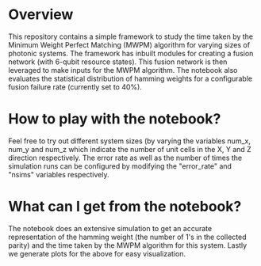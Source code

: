 # Overview
This repository contains a simple framework to study the time taken by the Minimum Weight Perfect Matching (MWPM) algorithm for varying sizes of photonic systems. The framework has inbuilt modules for creating a fusion network (with 6-qubit resource states). This fusion network is then leveraged to make inputs for the MWPM algorithm.
The notebook also evaluates the statistical distribution of hamming weights for a configurable fusion failure rate (currently set to 40%).

# How to play with the notebook?
Feel free to try out different system sizes (by varying the variables num_x, num_y and num_z which indicate the number of unit cells in the X, Y and Z direction respectively. The error rate as well as the number of times the simulation runs can be configured by modifying the "error_rate" and "nsims" variables respectively.

# What can I get from the notebook?
The notebook does an extensive simulation to get an accurate representation of the hamming weight (the number of 1's in the collected parity) and the time taken by the MWPM algorithm for this system.
Lastly we generate plots for the above for easy visualization.
